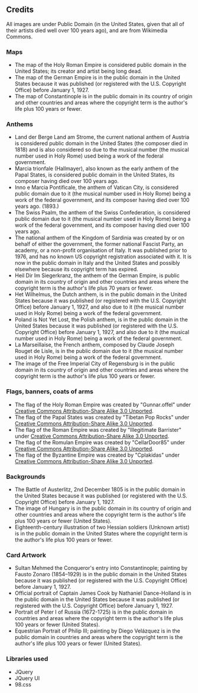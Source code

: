 ## Credits
All images are under Public Domain (in the United States, given that all of their artists died well over 100 years ago), and are from Wikimedia Commons.
### Maps
* The map of the Holy Roman Empire is considered public domain in the United States; its creator and artist being long dead.
* The map of the German Empire is in the public domain in the United States because it was published (or registered with the U.S. Copyright Office) before January 1, 1927.
* The map of Constantinople is in the public domain in its country of origin and other countries and areas where the copyright term is the author's life plus 100 years or fewer.
  
### Anthems
* Land der Berge Land am Strome, the current national anthem of Austria is considered public domain in the United States (the composer died in 1818) and is also considered so due to the musical number (the musical number used in Holy Rome) used being a work of the federal government.
* Marcia trionfale (Hallmayer), also known as the early anthem of the Papal States, is considered public domain in the United States, its composer having died over 100 years ago.
* Inno e Marcia Pontificale, the anthem of Vatican City, is considered public domain due to it (the musical number used in Holy Rome) being a work of the federal government, and its composer having died over 100 years ago. (1893.)
* The Swiss Psalm, the anthem of the Swiss Confederation, is considered public domain due to it (the musical number used in Holy Rome) being a work of the federal government, and its composer having died over 100 years ago.
* The national anthem of the Kingdom of Sardinia was created by or on behalf of either the government, the former national Fascist Party, an academy, or a non-profit organisation of Italy. It was published prior to 1976, and has no known US copyright registration associated with it. It is now in the public domain in Italy and the United States and possibly elsewhere because its copyright term has expired.
* Heil Dir Im Siegerkranz, the anthem of the German Empire, is public domain in its country of origin and other countries and areas where the copyright term is the author's life plus 70 years or fewer.
* Het Wilhelmus, the Dutch anthem, is in the public domain in the United States because it was published (or registered with the U.S. Copyright Office) before January 1, 1927, and also due to it (the musical number used in Holy Rome) being a work of the federal government.
* Poland is Not Yet Lost, the Polish anthem, is in the public domain in the United States because it was published (or registered with the U.S. Copyright Office) before January 1, 1927, and also due to it (the musical number used in Holy Rome) being a work of the federal government.
* La Marseillaise, the French anthem, composed by Claude Joseph Rouget de Lisle, is in the public domain due to it (the musical number used in Holy Rome) being a work of the federal government.
* The image of the Free Imperial City of Regensburg is in the public domain in its country of origin and other countries and areas where the copyright term is the author's life plus 100 years or fewer.

### Flags, banners, coats of arms
* The flag of the Holy Roman Empire was created by "Gunnar.offel" under <a href="https://creativecommons.org/licenses/by-sa/3.0/deed.en">Creative Commons Attribution-Share Alike 3.0 Unported</a>.
* The flag of the Papal States was created by "Tibetan Pop Rocks" under <a href="https://creativecommons.org/licenses/by-sa/3.0/deed.en">Creative Commons Attribution-Share Alike 3.0 Unported</a>.
* The flag of the Roman Empire was created by "Illegitimate Barrister" under <a href="https://creativecommons.org/licenses/by-sa/3.0/deed.en">Creative Commons Attribution-Share Alike 3.0 Unported</a>.
* The flag of the Romulan Empire was created by "CellarDoor85" under <a href="https://creativecommons.org/licenses/by-sa/3.0/deed.en">Creative Commons Attribution-Share Alike 3.0 Unported</a>.
* The flag of the Byzantine Empire was created by "Cplakidas" under <a href="https://creativecommons.org/licenses/by-sa/3.0/deed.en">Creative Commons Attribution-Share Alike 3.0 Unported</a>.

### Backgrounds 
* The Battle of Austerlitz, 2nd December 1805 is in the public domain in the United States because it was published (or registered with the U.S. Copyright Office) before January 1, 1927.
* The image of Hungary is in the public domain in its country of origin and other countries and areas where the copyright term is the author's life plus 100 years or fewer (United States).
* Eighteenth-century illustration of two Hessian soldiers (Unknown artist) is in the public domain in the United States where the copyright term is the author's life plus 100 years or fewer.

### Card Artwork
* Sultan Mehmed the Conqueror's entry into Constantinople; painting by Fausto Zonaro (1854–1929) is in the public domain in the United States because it was published (or registered with the U.S. Copyright Office) before January 1, 1927.
* Official portrait of Captain James Cook by Nathaniel Dance-Holland is in the public domain in the United States because it was published (or registered with the U.S. Copyright Office) before January 1, 1927.
* Portrait of Peter I of Russia (1672-1725) is in the public domain in countries and areas where the copyright term is the author's life plus 100 years or fewer (United States).
* Equestrian Portrait of Philip III; painting by Diego Velázquez is in the public domain in countries and areas where the copyright term is the author's life plus 100 years or fewer (United States).

### Libraries used
* JQuery
* JQuery UI
* 98.css